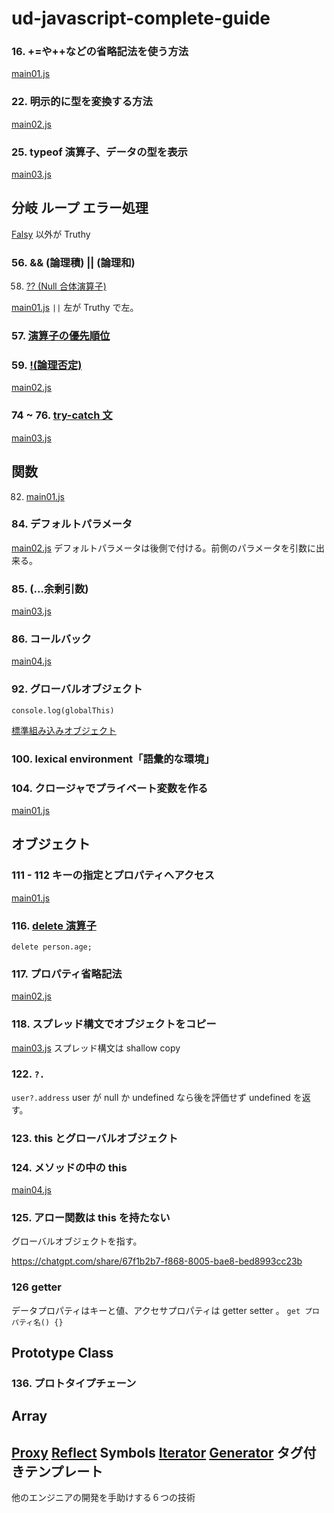# ud-javascript-complete-guide


### 16. +=や++などの省略記法を使う方法

[main01.js](basic/main01.js)

### 22. 明示的に型を変換する方法

[main02.js](basic/main02.js)

### 25. typeof 演算子、データの型を表示

[main03.js](basic/main03.js)

## 分岐 ループ エラー処理

[Falsy](https://developer.mozilla.org/ja/docs/Glossary/Falsy) 以外が Truthy

### 56. && (論理積) || (論理和)
58. [?? (Null 合体演算子)](https://developer.mozilla.org/ja/docs/Web/JavaScript/Reference/Operators/Nullish_coalescing)

[main01.js](if-loop-error/main01.js) `||` 左が Truthy で左。

### 57. [演算子の優先順位](https://developer.mozilla.org/ja/docs/Web/JavaScript/Reference/Operators/Operator_precedence)

### 59. [!(論理否定)](https://developer.mozilla.org/ja/docs/Web/JavaScript/Reference/Operators/Logical_NOT)

[main02.js](if-loop-error/main02.js)

### 74 ~ 76. [try-catch 文](https://developer.mozilla.org/ja/docs/Web/JavaScript/Reference/Statements/try...catch)

[main03.js](if-loop-error/main03.js)

## 関数

82. [main01.js](function/main01.js)


### 84. デフォルトパラメータ

[main02.js](function/main02.js) デフォルトパラメータは後側で付ける。前側のパラメータを引数に出来る。

### 85. (...余剰引数)

[main03.js](function/main03.js)

### 86. コールバック

[main04.js](function/main04.js)

### 92. グローバルオブジェクト

`console.log(globalThis)`

[標準組み込みオブジェクト](https://developer.mozilla.org/ja/docs/Web/JavaScript/Reference/Global_Objects)

### 100. lexical environment「語彙的な環境」


### 104. クロージャでプライベート変数を作る

[main01.js](evolutionary-function/main01.js)

## オブジェクト

### 111 - 112 キーの指定とプロパティへアクセス

[main01.js](object/main01.js)

### 116. [delete 演算子](https://developer.mozilla.org/ja/docs/Web/JavaScript/Reference/Operators/delete)

`delete person.age;`

### 117. プロパティ省略記法

[main02.js](object/main02.js)

### 118. スプレッド構文でオブジェクトをコピー

[main03.js](object/main03.js) スプレッド構文は shallow copy

### 122. `?.`

`user?.address` user が null か undefined なら後を評価せず undefined を返す。

### 123. this とグローバルオブジェクト
### 124. メソッドの中の this

[main04.js](object/main04.js)

### 125. アロー関数は this を持たない

グローバルオブジェクトを指す。

https://chatgpt.com/share/67f1b2b7-f868-8005-bae8-bed8993cc23b

### 126 getter

データプロパティはキーと値、アクセサプロパティは getter setter 。
`get プロパティ名() {}`


## Prototype Class

### 136. プロトタイプチェーン


## Array

###

## [Proxy](https://developer.mozilla.org/ja/docs/Web/JavaScript/Reference/Global_Objects/Proxy) [Reflect](https://developer.mozilla.org/ja/docs/Web/JavaScript/Reference/Global_Objects/Reflect) Symbols [Iterator](https://developer.mozilla.org/ja/docs/Web/JavaScript/Reference/Global_Objects/Iterator) [Generator](https://developer.mozilla.org/ja/docs/Web/JavaScript/Reference/Global_Objects/Generator) タグ付きテンプレート

他のエンジニアの開発を手助けする６つの技術






## 





